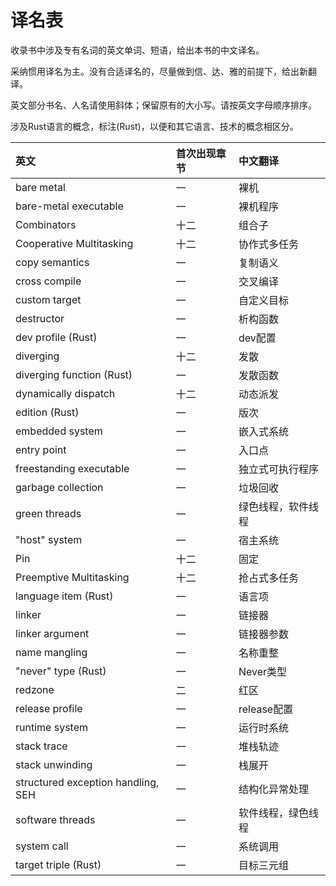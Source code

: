 # 译名表

收录书中涉及专有名词的英文单词、短语，给出本书的中文译名。

采纳惯用译名为主。没有合适译名的，尽量做到信、达、雅的前提下，给出新翻译。

英文部分书名、人名请使用斜体；保留原有的大小写。请按英文字母顺序排序。

涉及Rust语言的概念，标注(Rust)，以便和其它语言、技术的概念相区分。

| 英文 | 首次出现章节 | 中文翻译 |
|:----|:--------|:------|
| bare metal | 一 | 裸机 |
| bare-metal executable | 一 | 裸机程序 |
| Combinators | 十二 | 组合子 |
| Cooperative Multitasking | 十二 | 协作式多任务 |
| copy semantics | 一 | 复制语义 |
| cross compile | 一 | 交叉编译 |
| custom target | 一 | 自定义目标 |
| destructor | 一 | 析构函数 |
| dev profile (Rust) | 一 | dev配置 |
| diverging | 十二 | 发散 |
| diverging function (Rust) | 一 | 发散函数 |
| dynamically dispatch | 十二 | 动态派发 |
| edition (Rust) | 一 | 版次 |
| embedded system | 一 | 嵌入式系统 |
| entry point | 一 | 入口点 |
| freestanding executable | 一 | 独立式可执行程序 |
| garbage collection | 一 | 垃圾回收 |
| green threads | 一 | 绿色线程，软件线程 |
| "host" system | 一 | 宿主系统 |
| Pin | 十二 | 固定 |
| Preemptive Multitasking | 十二 | 抢占式多任务 |
| language item (Rust) | 一 | 语言项 |
| linker | 一 | 链接器 |
| linker argument | 一 | 链接器参数 |
| name mangling | 一 | 名称重整 |
| "never" type (Rust) | 一 | Never类型 |
| redzone | 二 | 红区 |
| release profile | 一 | release配置 |
| runtime system | 一 | 运行时系统 |
| stack trace | 一 | 堆栈轨迹 |
| stack unwinding | 一 | 栈展开 |
| structured exception handling, SEH | 一 | 结构化异常处理 |
| software threads | 一 | 软件线程，绿色线程 |
| system call | 一 | 系统调用 |
| target triple (Rust) | 一 | 目标三元组 |
